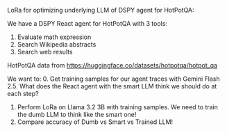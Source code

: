 LoRa for optimizing underlying LLM of DSPY agent for HotPotQA:

We have a DSPY React agent for HotPotQA with 3 tools:
1) Evaluate math expression
2) Search Wikipedia abstracts
3) Search web results

HotPotQA data from https://huggingface.co/datasets/hotpotqa/hotpot_qa

We want to:
0. Get training samples for our agent traces with Gemini Flash 2.5. What does the React agent with the smart LLM think we should do at each step?
1. Perform LoRa on Llama 3.2 3B with training samples. We need to train the dumb LLM to think like the smart one!
2. Compare accuracy of Dumb vs Smart vs Trained LLM!
